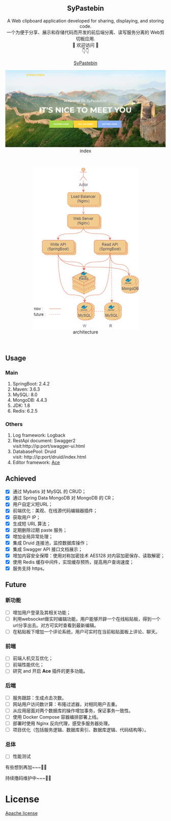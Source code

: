 


<h2 align="center">SyPastebin</h2>

<p align="center">
A Web clipboard application developed for sharing, displaying, and storing code.<br/>
一个为便于分享、展示和存储代码而开发的前后端分离、读写服务分离的 Web剪切板应用.<br/>
🎉 欢迎访问 🎉<br/>
👇👇<br/>
</p>

<p align="center"><a href = "https://sustart68.cn" target="_blank">SyPastebin</a></p>


<p align="center">
<img src="images/sypastebin.png"/><br/>
index</p>

<br/>

<p align="center">
<img align="center" src="images/architecture.png"/><br/>architecture
</p>

<br/>


## Usage

### Main

1. SpringBoot: 2.4.2
2. Maven: 3.6.3
3. MySQL: 8.0
4. MongoDB: 4.4.3
5. JDK: 1.8
6. Redis: 6.2.5

### Others

1. Log framework: Logback
2. RestApi document: Swagger2  
visit:http://ip:port/swagger-ui.html
3. DatabasePool: Druid  
visit: http://ip:port/druid/index.html
4. Editor framework: [Ace](https://ace.c9.io/)

## Achieved

- [x] 通过 Mybatis 对 MySQL 的 CRUD；
- [x] 通过 Spring Data MongoDB 对 MongoDB 的 CR；
- [x] 用户自定义短URL；
- [x] 前端优化：美观、在线源代码编辑器插件；
- [x] 获取用户 IP；
- [x] 生成短 URL 算法；
- [x] 定期删除过期 paste 服务；
- [x] 增加全局异常处理；
- [x] 集成 Druid 连接池，监控数据库操作；
- [x] 集成 Swagger API 接口文档展示；
- [x] 增加内容安全保障：使用对称加密技术 AES128 对内容加密保存、读取解密；
- [x] 使用 Redis 缓存中间件，实现缓存预热，提高用户查询速度；
- [x] 服务支持 https。

## Future

### 新功能
- [ ] 增加用户登录及其相关功能；
- [ ] 利用websocket做实时编辑功能，用户能够开辟一个在线粘贴板，得到一个url分享出去。对方可实时查看到最新编辑。
- [ ] 在粘贴板下增加一个评论系统，用户可实时在当前粘贴面板上评论、聊天。

### 前端
- [ ] 前端人机交互优化；
- [ ] 前端性能优化；
- [ ] 研究 and 开启 **Ace** 插件的更多功能。

### 后端
- [ ] 服务跟踪：生成点击次数。
- [ ] 网站用户访问数计算：布隆过滤器，对相同用户去重。
- [ ] 从应用层面对两个数据库的操作增加事务，保证事务一致性。
- [ ] 使用 Docker Compose 容器编排部署上线。
- [ ] 部署时使用 Nginx 反向代理，感受多服务器处理。
- [ ] 项目优化（包括服务逻辑、数据库索引、数据库逻辑、代码结构等）。

### 总体
- [ ] 性能测试

有些想到再加~~~🧐🧐

持续撸码维护中~~~🥳🥳

# License
[Apache license](https://www.apache.org/licenses/LICENSE-2.0)
